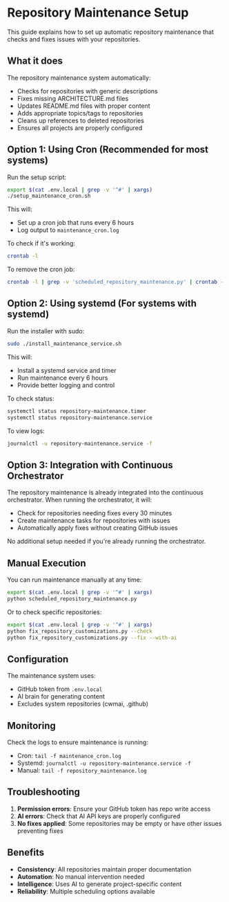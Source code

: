 # Repository Maintenance Setup

This guide explains how to set up automatic repository maintenance that checks and fixes issues with your repositories.

## What it does

The repository maintenance system automatically:
- Checks for repositories with generic descriptions
- Fixes missing ARCHITECTURE.md files
- Updates README.md files with proper content
- Adds appropriate topics/tags to repositories
- Cleans up references to deleted repositories
- Ensures all projects are properly configured

## Option 1: Using Cron (Recommended for most systems)

Run the setup script:

```bash
export $(cat .env.local | grep -v '^#' | xargs)
./setup_maintenance_cron.sh
```

This will:
- Set up a cron job that runs every 6 hours
- Log output to `maintenance_cron.log`

To check if it's working:
```bash
crontab -l
```

To remove the cron job:
```bash
crontab -l | grep -v 'scheduled_repository_maintenance.py' | crontab -
```

## Option 2: Using systemd (For systems with systemd)

Run the installer with sudo:

```bash
sudo ./install_maintenance_service.sh
```

This will:
- Install a systemd service and timer
- Run maintenance every 6 hours
- Provide better logging and control

To check status:
```bash
systemctl status repository-maintenance.timer
systemctl status repository-maintenance.service
```

To view logs:
```bash
journalctl -u repository-maintenance.service -f
```

## Option 3: Integration with Continuous Orchestrator

The repository maintenance is already integrated into the continuous orchestrator. When running the orchestrator, it will:
- Check for repositories needing fixes every 30 minutes
- Create maintenance tasks for repositories with issues
- Automatically apply fixes without creating GitHub issues

No additional setup needed if you're already running the orchestrator.

## Manual Execution

You can run maintenance manually at any time:

```bash
export $(cat .env.local | grep -v '^#' | xargs)
python scheduled_repository_maintenance.py
```

Or to check specific repositories:

```bash
export $(cat .env.local | grep -v '^#' | xargs)
python fix_repository_customizations.py --check
python fix_repository_customizations.py --fix --with-ai
```

## Configuration

The maintenance system uses:
- GitHub token from `.env.local`
- AI brain for generating content
- Excludes system repositories (cwmai, .github)

## Monitoring

Check the logs to ensure maintenance is running:
- Cron: `tail -f maintenance_cron.log`
- Systemd: `journalctl -u repository-maintenance.service -f`
- Manual: `tail -f repository_maintenance.log`

## Troubleshooting

1. **Permission errors**: Ensure your GitHub token has repo write access
2. **AI errors**: Check that AI API keys are properly configured
3. **No fixes applied**: Some repositories may be empty or have other issues preventing fixes

## Benefits

- **Consistency**: All repositories maintain proper documentation
- **Automation**: No manual intervention needed
- **Intelligence**: Uses AI to generate project-specific content
- **Reliability**: Multiple scheduling options available